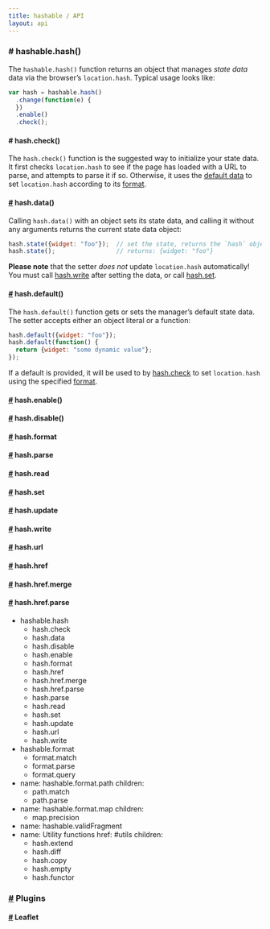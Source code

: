 ```yaml
---
title: hashable / API
layout: api
---
```


### <a id="hashable.hash">#</a> hashable.hash()
The `hashable.hash()` function returns an object that manages *state
data* data via the browser&rsquo;s `location.hash`. Typical usage
looks like:

```js
var hash = hashable.hash()
  .change(function(e) {
  })
  .enable()
  .check();
```

#### <a id="hash.check">#</a> hash.check()
The `hash.check()` function is the suggested way to initialize your
state data. It first checks `location.hash` to see if the page has
loaded with a URL to parse, and attempts to parse it if so.
Otherwise, it uses the [default data](#hash.default) to set
`location.hash` according to its [format](#hash.format).

#### [#](#hash.data) hash.data()
Calling `hash.data()` with an object sets its state data, and calling
it without any arguments returns the current state data object:

```js
hash.state({widget: "foo"});  // set the state, returns the `hash` object
hash.state();                 // returns: {widget: "foo"}
```

**Please note** that the setter *does not* update `location.hash`
automatically! You must call [hash.write](#hash.write) after
setting the data, or call [hash.set](#hash.set).

#### [#](#hash.default) hash.default()
The `hash.default()` function gets or sets the manager&rsquo;s
default state data. The setter accepts either an object literal or a
function:

```js
hash.default({widget: "foo"});
hash.default(function() {
  return {widget: "some dynamic value"};
});
```

If a default is provided, it will be used to by
[hash.check](#hash.check) to set `location.hash` using the specified
[format](#hash.format).

#### [#](#hash.enable) hash.enable()
#### [#](#hash.disable) hash.disable()

#### [#](#hash.format) hash.format
#### [#](#hash.parse) hash.parse

#### [#](#hash.read) hash.read
#### [#](#hash.set) hash.set
#### [#](#hash.update) hash.update
#### [#](#hash.write) hash.write
#### [#](#hash.url) hash.url

#### [#](#hash.href) hash.href
#### [#](#hash.href.merge) hash.href.merge
#### [#](#hash.href.parse) hash.href.parse

- hashable.hash
  - hash.check
  - hash.data
  - hash.disable
  - hash.enable
  - hash.format
  - hash.href
  - hash.href.merge
  - hash.href.parse
  - hash.parse
  - hash.read
  - hash.set
  - hash.update
  - hash.url
  - hash.write
- hashable.format
  - format.match
  - format.parse
  - format.query
- name: hashable.format.path
  children:
  - path.match
  - path.parse
- name: hashable.format.map
  children:
  - map.precision
- name: hashable.validFragment
- name: Utility functions
  href: #utils
  children:
  - hash.extend
  - hash.diff
  - hash.copy
  - hash.empty
  - hash.functor

### [#](#plugins) Plugins

#### [#](#leaflet) Leaflet
